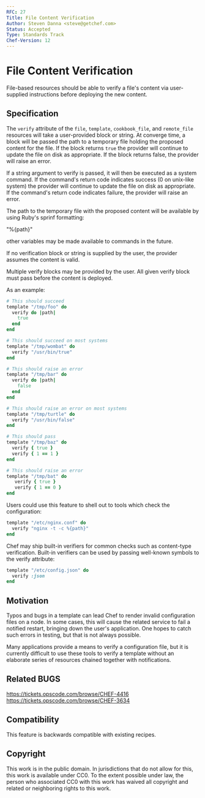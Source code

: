 ```yaml
---
RFC: 27
Title: File Content Verification
Author: Steven Danna <steve@getchef.com>
Status: Accepted
Type: Standards Track
Chef-Version: 12
---
```


# File Content Verification

File-based resources should be able to verify a file's content via
user-supplied instructions before deploying the new content.

## Specification

The `verify` attribute of the `file`, `template`, `cookbook_file`, and
`remote_file` resources will take a user-provided block or string. At
converge time, a block will be passed the path to a temporary file
holding the proposed content for the file. If the block returns `true`
the provider will continue to update the file on disk as
appropriate. If the block returns false, the provider will raise an
error.

If a string argument to verify is passed, it will then be executed as
a system command. If the command's return code indicates success (0 on
unix-like system) the provider will continue to update the file on
disk as appropriate.  If the command's return code indicates failure,
the provider will raise an error.

The path to the temporary file with the proposed content will be
available by using Ruby's sprinf formatting:

   "%{path}"

other variables may be made available to commands in the future.

If no verification block or string is supplied by the user, the
provider assumes the content is valid.

Multiple verify blocks may be provided by the user.  All given verify
block must pass before the content is deployed.

As an example:

```ruby
# This should succeed
template "/tmp/foo" do
  verify do |path|
    true
  end
end

# This should succeed on most systems
template "/tmp/wombat" do
  verify "/usr/bin/true"
end

# This should raise an error
template "/tmp/bar" do
  verify do |path|
    false
  end
end

# This should raise an error on most systems
template "/tmp/turtle" do
  verify "/usr/bin/false"
end

# This should pass
template "/tmp/baz" do
  verify { true }
  verify { 1 == 1 }
end

# This should raise an error
template "/tmp/bat" do
   verify { true }
   verify { 1 == 0 }
end
```

Users could use this feature to shell out to tools which check the
configuration:

```ruby
template "/etc/nginx.conf" do
  verify "nginx -t -c %{path}"
end
```

Chef may ship built-in verifiers for common checks such as
content-type verification. Built-in verifiers can be used by passing
well-known symbols to the verify attribute:

```ruby
template "/etc/config.json" do
  verify :json
end
```

## Motivation

Typos and bugs in a template can lead Chef to render invalid
configuration files on a node. In some cases, this will cause the
related service to fail a notified restart, bringing down the user's
application. One hopes to catch such errors in testing, but that is
not always possible.

Many applications provide a means to verify a configuration file, but
it is currently difficult to use these tools to verify a template
without an elaborate series of resources chained together with
notifications.

## Related BUGS

https://tickets.opscode.com/browse/CHEF-4416
https://tickets.opscode.com/browse/CHEF-3634

## Compatibility

This feature is backwards compatible with existing recipes.

## Copyright

This work is in the public domain. In jurisdictions that do not allow
for this, this work is available under CC0. To the extent possible
under law, the person who associated CC0 with this work has waived all
copyright and related or neighboring rights to this work.
